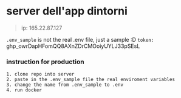 # server dell'app dintorni 
> ip: 165.22.87.127
> 
`.env_sample` is not the real .env file, just a sample :D
`token: ` 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

### instruction for production
```
1. clone repo into server
2. paste in the .env_sample file the real enviroment variables
3. change the name from .env_sample to .env
4. run docker
```
